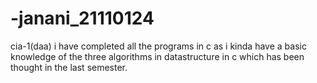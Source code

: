 # -janani_21110124
cia-1(daa)
i have completed all the programs in c as i kinda have a basic knowledge of the three algorithms in datastructure in c which has been thought in the last semester.
